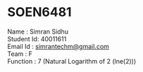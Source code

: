 # SOEN6481
Name : Simran Sidhu<br>
Student Id: 40011611<br>
Email Id : simrantechm@gmail.com <br>
Team : F<br>
Function : 7 (Natural Logarithm of 2 (lne(2)))
